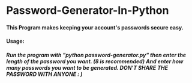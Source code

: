 # Password-Generator-In-Python
#### This Program makes keeping your account's passwords secure easy.
#### Usage:
##### Run the program with "python password-generator.py" then enter the length of the password you want. (8 is recommended) And enter how many passwords you want to be generated. DON'T SHARE THE PASSWORD WITH ANYONE : )
